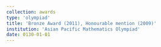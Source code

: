 ```yaml
---
collection: awards
type: 'olympiad'
title: 'Bronze Award (2011), Honourable mention (2009)'
institution: 'Asian Pacific Mathematics Olympiad'
date: 0130-01-01
---
```

